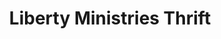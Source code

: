 ---
title: "Liberty Ministries Thrift"
url: /feasterville-trevose/liberty-ministries-thrift/
shop: charity
---